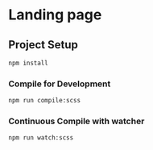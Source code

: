 # Landing page

## Project Setup

```sh
npm install
```

### Compile for Development

```sh
npm run compile:scss
```

### Continuous Compile with watcher

```sh
npm run watch:scss
```
